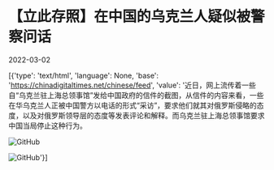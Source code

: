 # 【立此存照】在中国的乌克兰人疑似被警察问话

2022-03-02

[{'type': 'text/html', 'language': None, 'base': 'https://chinadigitaltimes.net/chinese/feed', 'value': '近日，网上流传着一些自“乌克兰驻上海总领事馆”发给中国政府的信件的截图，从信件的内容来看，一些在华乌克兰人正被中国警方以电话的形式“采访”，要求他们就其对俄罗斯侵略的态度，以及对俄罗斯领导层的态度等发表评论和解释。而乌克兰驻上海总领事馆要求中国当局停止这种行为。

![GitHub](https://chinadigitaltimes.net/chinese/files/2022/03/IMG_5280.jpg)

![GitHub](https://chinadigitaltimes.net/chinese/files/2022/03/IMG_5279.jpg)'}]